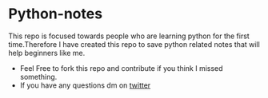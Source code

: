 # Python-notes
This repo is focused towards people who are learning python for the first time.Therefore I have created this repo to save python related notes that will help beginners like me. 

* Feel Free to fork this repo and contribute if you think I missed something.
* If you have any questions dm on  [twitter](http://www.twitter.com/muhammad_o7)